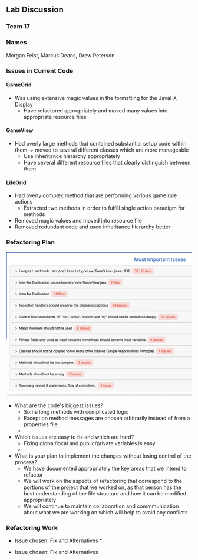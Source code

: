 ## Lab Discussion

### Team 17

### Names

Morgan Feist, Marcus Deans, Drew Peterson

### Issues in Current Code

#### GameGrid

* Was using extensive magic values in the formatting for the JavaFX Display
    * Have refactored appropriately and moved many values into appropriate resource files

#### GameView

* Had overly large methods that contained substantial setup code within them -> moved to several
  different classes which are more manageable
    * Use inheritance hierarchy appropriately
    * Have several different resource files that clearly distinguish between them

#### LifeGrid

* Had overly complex method that are performing various game rule actions
    * Extracted two methods in order to fulfill single action paradigm for methods
* Removed magic values and moved into resource file
* Removed redundant code and used inheritance hierarchy better

### Refactoring Plan

![Design UI](images/DesignCoachIssues.png "An alternate design")

* What are the code's biggest issues?
    * Some long methods with complicated logic
    * Exception method messages are chosen arbitrarily instead of from a properties file
    *
* Which issues are easy to fix and which are hard?
    * Fixing global/local and public/private variables is easy
    *
* What is your plan to implement the changes without losing control of the process?
    * We have documented appropriately the key areas that we intend to refactor
    * We will work on the aspects of refactoring that correspond to the portions of the project that
      we worked on, as that person has the best understanding of the file structure and how it can
      be modified appropriately
    * We will continue to maintain collaboration and commmunication about what we are working on
      which will help to avoid any conflicts

### Refactoring Work

* Issue chosen: Fix and Alternatives
    *


* Issue chosen: Fix and Alternatives